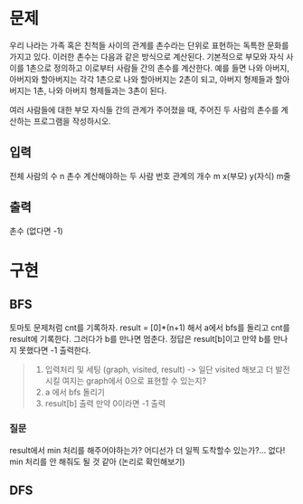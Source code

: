 # 문제
우리 나라는 가족 혹은 친척들 사이의 관계를 촌수라는 단위로 표현하는 독특한 문화를 가지고 있다. 이러한 촌수는 다음과 같은 방식으로 계산된다. 기본적으로 부모와 자식 사이를 1촌으로 정의하고 이로부터 사람들 간의 촌수를 계산한다. 예를 들면 나와 아버지, 아버지와 할아버지는 각각 1촌으로 나와 할아버지는 2촌이 되고, 아버지 형제들과 할아버지는 1촌, 나와 아버지 형제들과는 3촌이 된다.

여러 사람들에 대한 부모 자식들 간의 관계가 주어졌을 때, 주어진 두 사람의 촌수를 계산하는 프로그램을 작성하시오.

## 입력
전체 사람의 수 n
촌수 계산해야하는 두 사람 번호
관계의 개수 m
x(부모) y(자식) m줄

## 출력
촌수 (없다면 -1)

# 구현
## BFS
토마토 문제처럼 cnt를 기록하자. 
result = [0]*(n+1) 해서 a에서 bfs를 돌리고 cnt를 result에 기록한다. 그러다가 b를 만나면 멈춘다. 정답은 result[b]이고 만약 b를 만나지 못했다면 -1 출력한다.

>1. 입력처리 및 세팅 (graph, visited, result) -> 일단 visited 해보고 더 발전시킬 여지는 graph에서 0으로 표현할 수 있는지?
>2. a 에서 bfs 돌리기
>3. result[b] 출력 만약 0이라면 -1 출력

### 질문
result에서 min 처리를 해주어야하는가? 어디선가 더 일찍 도착할수 있는가?... 없다! min 처리를 안 해줘도 될 것 같아 (논리로 확인해보기)

## DFS
